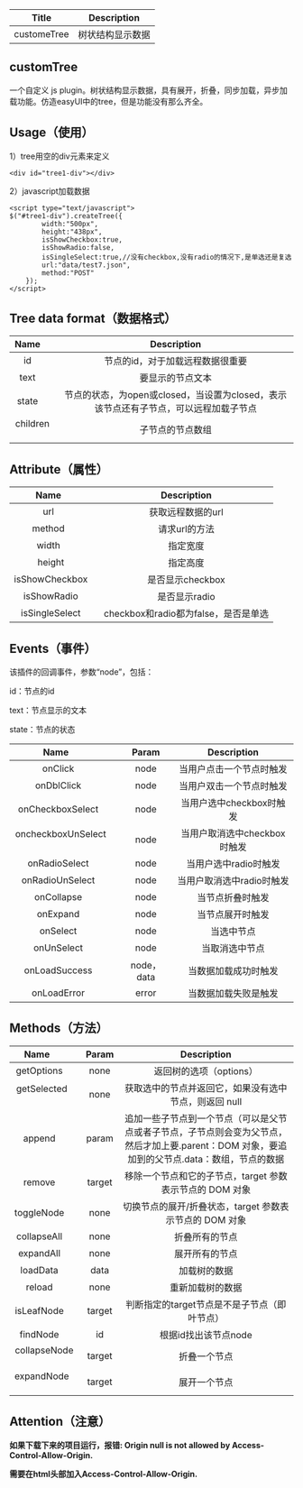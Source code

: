 
|Title       |Description     |
|:----------:|:-------------:|
|customeTree |树状结构显示数据|

## customTree
一个自定义 js plugin。树状结构显示数据，具有展开，折叠，同步加载，异步加载功能。仿造easyUI中的tree，但是功能没有那么齐全。

## Usage（使用）

1）tree用空的div元素来定义
```
<div id="tree1-div"></div>
```
2）javascript加载数据
```
<script type="text/javascript">
$("#tree1-div").createTree({
        width:"500px",
        height:"438px",
        isShowCheckbox:true,
        isShowRadio:false,
        isSingleSelect:true,//没有checkbox,没有radio的情况下,是单选还是复选
        url:"data/test7.json",
        method:"POST"
    });
</script>
```
## Tree data format（数据格式）

|Name        |Description|
|:----------:|:-------------:|
|id          |节点的id，对于加载远程数据很重要|
|text        |要显示的节点文本|
|state       |节点的状态，为open或closed，当设置为closed，表示该节点还有子节点，可以远程加载子节点|
|children    |子节点的节点数组|

## Attribute（属性）

|Name        |Description|
|:----------:|:-------------:|
|url          |获取远程数据的url|
|method        |请求url的方法|
|width       |指定宽度|
|height    |指定高度|
|isShowCheckbox    |是否显示checkbox|
|isShowRadio    |是否显示radio|
|isSingleSelect    |checkbox和radio都为false，是否是单选|

## Events（事件）

该插件的回调事件，参数“node”，包括：

id：节点的id

text：节点显示的文本

state：节点的状态

|Name        |Param     |Description|
|:----------:|:-------------:|:-------------:|
|onClick          |node|当用户点击一个节点时触发|
|onDblClick          |node|当用户双击一个节点时触发|
|onCheckboxSelect          |node|当用户选中checkbox时触发|
|oncheckboxUnSelect          |node|当用户取消选中checkbox时触发|
|onRadioSelect          |node|当用户选中radio时触发|
|onRadioUnSelect          |node|当用户取消选中radio时触发|
|onCollapse          |node|当节点折叠时触发|
|onExpand          |node|当节点展开时触发|
|onSelect          |node|当选中节点|
|onUnSelect          |node|当取消选中节点|
|onLoadSuccess          |node，data|当数据加载成功时触发|
|onLoadError          |error|当数据加载失败是触发|

## Methods（方法）

|Name        |Param     |Description|
|:----------:|:-------------:|:-------------:|
|getOptions          |none|返回树的选项（options）|
|getSelected          |none|获取选中的节点并返回它，如果没有选中节点，则返回 null|
|append          |param|追加一些子节点到一个节点（可以是父节点或者子节点，子节点则会变为父节点，然后才加上要.parent：DOM 对象，要追加到的父节点.data：数组，节点的数据|
|remove          |target|移除一个节点和它的子节点，target 参数表示节点的 DOM 对象|
|toggleNode          |none|切换节点的展开/折叠状态，target 参数表示节点的 DOM 对象|
|collapseAll          |none|折叠所有的节点|
|expandAll          |none|展开所有的节点|
|loadData          |data|加载树的数据|
|reload          |none|重新加载树的数据|
|isLeafNode          |target|判断指定的target节点是不是子节点（即叶节点）|
|findNode          |id|根据id找出该节点node|
|collapseNode          |target|折叠一个节点|
|expandNode          |target|展开一个节点|

## Attention（注意）

**如果下载下来的项目运行，报错: Origin null is not allowed by Access-Control-Allow-Origin.**

**需要在html头部加入Access-Control-Allow-Origin.**
